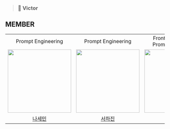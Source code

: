 > ### 👑 Victor <br />

## MEMBER

<table align = "center">
  <tr align = "center">
    <td>Prompt Engineering</td>
    <td>Prompt Engineering</td>
    <td>Frontend, Backend, Prompt Engineering</td>
    <td>Frontend, Fine-tuning</td>
  </tr>
  <tr align = "center">
    <td><a href="https://github.com/ben020410"><img src="https://avatars.githubusercontent.com/u/169597137?v=4" width=200></a></td>
    <td><a href="https://github.com/hajin82"><img src="https://avatars.githubusercontent.com/u/100694954?v=4" width=200></a></td>
    <td><a href="https://github.com/JungbeomLee"><img src="https://avatars.githubusercontent.com/u/55937102?v=4" width=200></a></td>
    <td><a href="https://github.com/veronica2550"><img src="https://avatars.githubusercontent.com/u/128062548?v=4" width=200></a></td>
  </tr>
  <tr align = "center">
    <td><a href = "https://github.com/ben020410">나세민</a></td>
    <td><a href = "https://github.com/hajin82">서하진</a></td>
    <td><a href = "https://github.com/JungbeomLee">이정범</a></td>
    <td><a href = "https://github.com/veronica2550">김민경</a></td>
  </tr>
</table>


